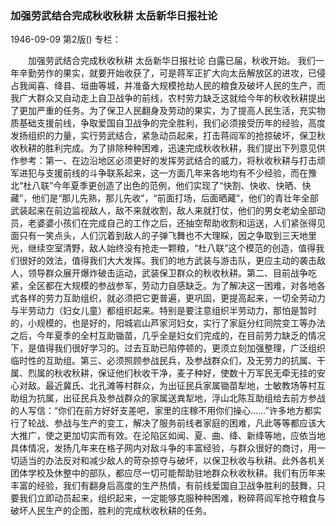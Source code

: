 ### 加强劳武结合完成秋收秋耕  太岳新华日报社论

1946-09-09
第2版()
专栏：

　　加强劳武结合完成秋收秋耕
    太岳新华日报社论
    白露已届，秋收开始。
    我们一年辛勤劳作的果实，就要开始收获了，可是蒋军正扩大向太岳解放区的进攻，已侵占我闻喜、绛县、垣曲等城，并准备大规模抢劫人民的粮食及破坏人民的生产，而我广大群众又自动走上自卫战争的前线，农村劳力缺乏这就给今年的秋收秋耕提出了更加严重的任务。为了保卫人民翻身及劳动的果实，为了提高人民生活，充实物质基础支援前线，争取爱国自卫战争的完全胜利，我们必须接受历年的经验，高度发扬组织的力量，实行劳武结合，紧急动员起来，打击蒋阎军的抢掠破坏，保卫秋收秋耕的胜利完成。为了排除种种困难，迅速完成秋收秋耕，我们提出下列意见供作参考：第一、在边沿地区必须更好的发挥劳武结合的威力，将秋收秋耕与打击顽军进犯与支援前线的斗争联系起来，这一方面几年来各地均有不少经验，而在豫北“杜八联”今年夏季更创造了出色的范例，他们实现了“快割、快收、快晒、快藏”，他们是“那儿先熟，那儿先收”，“前面打场，后面晒藏”，他们的青壮年全部武装起来在前边监视敌人，敌不来就收割，敌人来就打仗，他们的男女老幼全部动员，老婆婆小孩们在完成自己的工作之后，还抽空帮助收割和运送，人们紧张得见面只有一笑点头，人们沉着到敌人的子弹飞舞也不大理睬，因之争取到三天地里光，继续空室清野，敌人始终没有抢走一颗粮，“杜八联”这个模范的创造，值得我们很好的效法，值得我们大大发挥。我们的地方武装与游击队，更应主动的袭击敌人，领导群众展开爆炸破击运动，武装保卫群众的秋收秋耕。第二、目前战争吃紧，全区都在大规模的参战参军，劳动力自感缺乏。为了解决这一困难，对各地各式各样的劳力互助组织，就必须把它更普遍，更巩固，更提高起来，一切全劳动力与半劳动力（妇女儿童）都组织起来。特别是要注意组织半劳动力，那怕是暂时的，小规模的，也是好的，阳城岩山芦家河妇女，实行了家庭分红同院变工等办法之后，今年夏季的全村互助锄苗，几乎全是妇女们完成的，在目前劳力缺乏的情况下，是值得我们很好学习的。过去互助已陷停顿的，更须立刻加强整理，广泛组织临时性的互助组。第三、必须照顾参战民兵，及参战群众们，及无劳力的抗属、干属、烈属的秋收秋耕，保证他们秋收干净，麦子种好，使数十万军民无牵无挂的安心对敌。最近冀氏、北孔滩等村群众，为出征民兵家属锄苗犁地，士敏教场等村互助组为抗属，出征民兵及参战群众的家属送粪犁地，浮山北陈互助组给去前方参战的人写信：“你们在前方好好支差吧，家里的庄稼不用你们操心……”许多地方都实行了轮战、参战与生产的变工，解决了服务前线者家庭的困难，凡此等等都应该大大推广，使之更加切实而有效。在沦陷区如闻、夏、曲、绛、新绛等地，应依当地具体情况，发扬几年来在格子网内对敌斗争的丰富经验，与群众很好的商讨，用一切适当的办法反对和减少敌人的苛杂掠夺与破坏，以保卫秋收与秋耕。此外各机关团体学校及休整中的部队，都应尽一切可能帮助驻地群众秋收秋耕。我们有历年来丰富的经验，我们有翻身后高度的生产热情，有前线爱国自卫战争胜利的鼓舞，只要我们立即动员起来，组织起来，一定能够克服种种困难，粉碎蒋阎军抢夺粮食与破坏人民生产的企图，胜利的完成秋收秋耕的任务。
